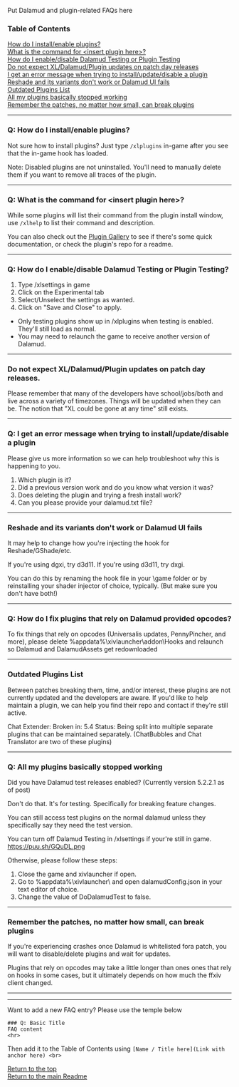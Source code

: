 Put Dalamud and plugin-related FAQs here

### Table of Contents
[How do I install/enable plugins?](https://github.com/goatcorp/faq/blob/main/dalamud_troubleshooting.md#q-how-do-i-install-enable-plugins) <br>
[What is the command for \<insert plugin here\>?](https://github.com/goatcorp/faq/blob/main/dalamud_troubleshooting.md#q-what-is-the-command-for-insert-plugin-here) <br>
[How do I enable/disable Dalamud Testing or Plugin Testing](https://github.com/goatcorp/faq/blob/main/dalamud_troubleshooting.md#q-How-do-I-enable/disable-Dalamud-Testing-or-Plugin-Testing) <br>
[Do not expect XL/Dalamud/Plugin updates on patch day releases](https://github.com/goatcorp/faq/blob/main/dalamud_troubleshooting.md#q-Do-not-expect-XL/Dalamud/Plugin-updates-on-patch-day-releases) <br>
[I get an error message when trying to install/update/disable a plugin](https://github.com/goatcorp/faq/blob/main/dalamud_troubleshooting.md#q-I-get-an-error-message-when-trying-to-install/update/disable-a-plugin) <br>
[Reshade and its variants don't work or Dalamud UI fails](https://github.com/goatcorp/faq/blob/main/dalamud_troubleshooting.md#q-Reshade-and-its-variants-don't-work-or-Dalamud-UI-fails) <br>
[Outdated Plugins List](https://github.com/goatcorp/faq/blob/main/dalamud_troubleshooting.md#q-Outdated-Plugins-List) <br>
[All my plugins basically stopped working](https://github.com/goatcorp/faq/blob/main/dalamud_troubleshooting.md#q-All-my-plugins-basically-stopped-working) <br>
[Remember the patches, no matter how small, can break plugins](https://github.com/goatcorp/faq/blob/main/dalamud_troubleshooting.md#q-Remember-the-patches,-no-matter-how-small,-can-break-plugins) <br>
<hr>

### Q: How do I install/enable plugins?
Not sure how to install plugins? Just type `/xlplugins` in-game after you see that the in-game hook has loaded.

Note: Disabled plugins are not uninstalled. You'll need to manually delete them if you want to remove all traces of the plugin.
<hr>

### Q: What is the command for \<insert plugin here\>?
While some plugins will list their command from the plugin install window, use `/xlhelp` to list their command and description.

You can also check out the [Plugin Gallery](https://github.com/goatcorp/DalamudPlugins/wiki/Plugin-Gallery) to see if there's some quick documentation, or check the plugin's repo for a readme.
<hr>

### Q: How do I enable/disable Dalamud Testing or Plugin Testing?
1. Type /xlsettings in game
2. Click on the Experimental tab
3. Select/Unselect the settings as wanted.
4. Click on "Save and Close" to apply.

* Only testing plugins show up in /xlplugins when testing is enabled. They'll still load as normal.
* You may need to relaunch the game to receive another version of Dalamud.
<hr>

### Do not expect XL/Dalamud/Plugin updates on patch day releases.

Please remember that many of the developers have school/jobs/both and live across a variety of timezones. Things will be updated when they can be. The notion that "XL could be gone at any time" still exists.
<hr>

### Q: I get an error message when trying to install/update/disable a plugin
Please give us more information so we can help troubleshoot why this is happening to you.

1. Which plugin is it?
2. Did a previous version work and do you know what version it was?
3. Does deleting the plugin and trying a fresh install work?
4. Can you please provide your dalamud.txt file?
<hr>

### Reshade and its variants don't work or Dalamud UI fails
It may help to change how you're injecting the hook for Reshade/GShade/etc.

If you're using dgxi, try d3d11.
If you're using d3d11, try dxgi.

You can do this by renaming the hook file in your <ffxiv install>\game folder or by reinstalling your shader injector of choice, typically. (But make sure you don't have both!)
<hr>

### Q: How do I fix plugins that rely on Dalamud provided opcodes?

To fix things that rely on opcodes (Universalis updates, PennyPincher, and more), please delete %appdata%\xivlauncher\addon\Hooks and relaunch so Dalamud and DalamudAssets  get redownloaded

<hr>

### Outdated Plugins List
Between patches breaking them, time, and/or interest, these plugins are not currently updated and the developers are aware. If you'd like to help maintain a plugin, we can help you find their repo and contact if they're still active.

Chat Extender:
Broken in: 5.4
Status: Being split into multiple separate plugins that can be maintained separately. (ChatBubbles and Chat Translator are two of these plugins)
<hr>

### Q: All my plugins basically stopped working
Did you have Dalamud test releases enabled? (Currently version 5.2.2.1 as of post)

Don't do that. It's for testing. Specifically for breaking feature changes.

You can still access test plugins on the normal dalamud unless they specifically say they need the test version.

You can turn off Dalamud Testing in /xlsettings if your're still in game.
https://puu.sh/GQuDL.png

Otherwise, please follow these steps:
1. Close the game and xivlauncher if open.
2. Go to %appdata%\xivlauncher\ and open dalamudConfig.json in your text editor of choice.
3. Change the value of DoDalamudTest to false.
<hr>

### Remember the patches, no matter how small, can break plugins
If you're experiencing crashes once Dalamud is whitelisted fora patch, you will want to disable/delete plugins and wait for updates.

Plugins that rely on opcodes may take a little longer than ones ones that rely on hooks in some cases, but it ultimately depends on how much the ffxiv client changed.
<hr>

----
Want to add a new FAQ entry? Please use the temple below
```
### Q: Basic Title
FAQ content
<hr>
```
Then add it to the Table of Contents using `[Name / Title here](Link with anchor here) <br>`

[Return to the top](https://github.com/goatcorp/faq/blob/main/dalamud_troubleshooting.md)<br>
[Return to the main Readme](https://github.com/goatcorp/faq/blob/main/README.md)
